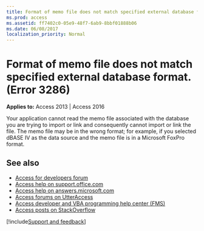 ```yaml
---
title: Format of memo file does not match specified external database format. (Error 3286)
ms.prod: access
ms.assetid: ff7402c0-05e9-48f7-6ab9-8bbf01888b06
ms.date: 06/08/2017
localization_priority: Normal
---
```



# Format of memo file does not match specified external database format. (Error 3286)

  

**Applies to:** Access 2013 | Access 2016

Your application cannot read the memo file associated with the database you are trying to import or link and consequently cannot import or link the file. The memo file may be in the wrong format; for example, if you selected dBASE IV as the data source and the memo file is in a Microsoft FoxPro format.

## See also

- [Access for developers forum](https://social.msdn.microsoft.com/Forums/office/home?forum=accessdev)
- [Access help on support.office.com](https://support.office.com/search/results?query=Access)
- [Access help on answers.microsoft.com](https://answers.microsoft.com/)
- [Access forums on UtterAccess](https://www.utteraccess.com/forum/index.php?act=idx)
- [Access developer and VBA programming help center (FMS)](https://www.fmsinc.com/MicrosoftAccess/developer/)
- [Access posts on StackOverflow](https://stackoverflow.com/questions/tagged/ms-access)

[!include[Support and feedback](~/includes/feedback-boilerplate.md)]